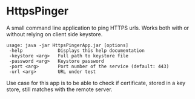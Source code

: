# HttpsPinger
A small command line application to ping HTTPS urls. Works both with or without relying on client side keystore.

```
usage: java -jar HttpsPingerApp.jar [options]
 -help             Displays this help documentation
 -keystore <arg>   Full path to keystore file
 -password <arg>   Keystore password
 -port <arg>       Port number of the service (default: 443)
 -url <arg>        URL under test
```

Use case for this app is to be able to check if certificate, stored in a key store, still matches with the remote server.
